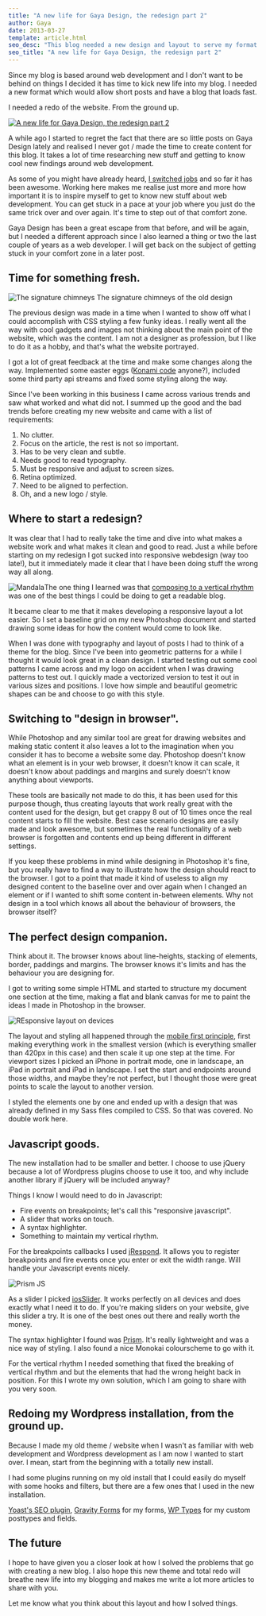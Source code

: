 ```yaml
---
title: "A new life for Gaya Design, the redesign part 2"
author: Gaya
date: 2013-03-27
template: article.html
seo_desc: "This blog needed a new design and layout to serve my format better. This post will explain what I did to redesign and rebuild the website. For the 2nd time."
seo_title: "A new life for Gaya Design, the redesign part 2"
---
```

Since my blog is based around web development and I don't want to be behind on things I decided it has time to kick new life into my blog. I needed a new format which would allow short posts and have a blog that loads fast.

I needed a redo of the website. From the ground up.

[![A new life for Gaya Design, the redesign part 2](/articles/a-new-life-for-gaya-design-the-redesign-part-2/a-new-life.jpg "A new life for Gaya Design, the redesign part 2")](/articles/a-new-life-for-gaya-design-the-redesign-part-2/)

<span class="more"></span>

A while ago I started to regret the fact that there are so little posts on Gaya Design lately and realised I never got / made the time to create content for this blog. It takes a lot of time researching new stuff and getting to know cool new findings around web development.

As some of you might have already heard, [I switched jobs](https://www.brandmerchandise.nl/2013/02/25/hello-merchandise-nl/) and so far it has been awesome. Working here makes me realise just more and more how important it is to inspire myself to get to know new stuff about web development. You can get stuck in a pace at your job where you just do the same trick over and over again. It's time to step out of that comfort zone.

Gaya Design has been a great escape from that before, and will be again, but I needed a different approach since I also learned a thing or two the last couple of years as a web developer. I will get back on the subject of getting stuck in your comfort zone in a later post.

Time for something fresh.
-------------------------

![The signature chimneys](/articles/a-new-life-for-gaya-design-the-redesign-part-2/the-signature-chimneys.jpg) The signature chimneys of the old design

The previous design was made in a time when I wanted to show off what I could accomplish with CSS styling a few funky ideas. I really went all the way with cool gadgets and images not thinking about the main point of the website, which was the content. I am not a designer as profession, but I like to do it as a hobby, and that's what the website portrayed.

I got a lot of great feedback at the time and make some changes along the way. Implemented some easter eggs ([Konami code](https://en.wikipedia.org/wiki/Konami_Code "Konami code") anyone?), included some third party api streams and fixed some styling along the way.

Since I've been working in this business I came across various trends and saw what worked and what did not. I summed up the good and the bad trends before creating my new website and came with a list of requirements:

1. <span style="line-height: 13px;">No clutter.</span>
2. Focus on the article, the rest is not so important.
3. Has to be very clean and subtle.
4. Needs good to read typography.
5. Must be responsive and adjust to screen sizes.
6. Retina optimized.
7. Need to be aligned to perfection.
8. Oh, and a new logo / style.

Where to start a redesign?
--------------------------

It was clear that I had to really take the time and dive into what makes a website work and what makes it clean and good to read. Just a while before starting on my redesign I got sucked into responsive webdesign (way too late!), but it immediately made it clear that I have been doing stuff the wrong way all along.

![Mandala](/articles/a-new-life-for-gaya-design-the-redesign-part-2/mandala.jpg)The one thing I learned was that [composing to a vertical rhythm](http://24ways.org/2006/compose-to-a-vertical-rhythm/ "Compose to a Vertical Rhythm") was one of the best things I could be doing to get a readable blog.

It became clear to me that it makes developing a responsive layout a lot easier. So I set a baseline grid on my new Photoshop document and started drawing some ideas for how the content would come to look like.

When I was done with typography and layout of posts I had to think of a theme for the blog. Since I've been into geometric patterns for a while I thought it would look great in a clean design. I started testing out some cool patterns I came across and my logo on accident when I was drawing patterns to test out. I quickly made a vectorized version to test it out in various sizes and positions. I love how simple and beautiful geometric shapes can be and choose to go with this style.

Switching to "design in browser".
---------------------------------

While Photoshop and any similar tool are great for drawing websites and making static content it also leaves a lot to the imagination when you consider it has to become a website some day. Photoshop doesn't know what an element is in your web browser, it doesn't know it can scale, it doesn't know about paddings and margins and surely doesn't know anything about viewports.

These tools are basically not made to do this, it has been used for this purpose though, thus creating layouts that work really great with the content used for the design, but get crappy 8 out of 10 times once the real content starts to fill the website. Best case scenario designs are easily made and look awesome, but sometimes the real functionality of a web browser is forgotten and contents end up being different in different settings.

If you keep these problems in mind while designing in Photoshop it's fine, but you really have to find a way to illustrate how the design should react to the browser. I got to a point that made it kind of useless to align my designed content to the baseline over and over again when I changed an element or if I wanted to shift some content in-between elements. Why not design in a tool which knows all about the behaviour of browsers, the browser itself?

The perfect design companion.
-----------------------------

Think about it. The browser knows about line-heights, stacking of elements, border, paddings and margins. The browser knows it's limits and has the behaviour you are designing for.

I got to writing some simple HTML and started to structure my document one section at the time, making a flat and blank canvas for me to paint the ideas I made in Photoshop in the browser.

![REsponsive layout on devices](/articles/a-new-life-for-gaya-design-the-redesign-part-2/responsive-devices.png)

The layout and styling all happened through the [mobile first principle](http://mobile.smashingmagazine.com/2011/05/02/a-user-centered-approach-to-mobile-design/ "Mobile first"), first making everything work in the smallest version (which is everything smaller than 420px in this case) and then scale it up one step at the time. For viewport sizes I picked an iPhone in portrait mode, one in landscape, an iPad in portrait and iPad in landscape. I set the start and endpoints around those widths, and maybe they're not perfect, but I thought those were great points to scale the layout to another version.

I styled the elements one by one and ended up with a design that was already defined in my Sass files compiled to CSS. So that was covered. No double work here.

Javascript goods.
-----------------

The new installation had to be smaller and better. I choose to use jQuery because a lot of Wordpress plugins choose to use it too, and why include another library if jQuery will be included anyway?

Things I know I would need to do in Javascript:

- <span style="line-height: 13px;">Fire events on breakpoints; let's call this "responsive javascript".</span>
- A slider that works on touch.
- A syntax highlighter.
- Something to maintain my vertical rhythm.

For the breakpoints callbacks I used [jRespond](https://github.com/ten1seven/jRespond "jRespond"). It allows you to register breakpoints and fire events once you enter or exit the width range. Will handle your Javascript events nicely.

![Prism JS](/articles/a-new-life-for-gaya-design-the-redesign-part-2/prism.jpg "Prism JS")

As a slider I picked [iosSlider](http://iosscripts.com/iosslider/ "iosSlider"). It works perfectly on all devices and does exactly what I need it to do. If you're making sliders on your website, give this slider a try. It is one of the best ones out there and really worth the money.

The syntax highlighter I found was [Prism](http://prismjs.com/ "Prism"). It's really lightweight and was a nice way of styling. I also found a nice Monokai colourscheme to go with it.

For the vertical rhythm I needed something that fixed the breaking of vertical rhythm and but the elements that had the wrong height back in position. For this I wrote my own solution, which I am going to share with you very soon.

Redoing my Wordpress installation, from the ground up.
------------------------------------------------------

Because I made my old theme / website when I wasn't as familiar with web development and Wordpress development as I am now I wanted to start over. I mean, start from the beginning with a totally new install.

I had some plugins running on my old install that I could easily do myself with some hooks and filters, but there are a few ones that I used in the new installation.

[Yoast's SEO plugin](http://yoast.com/wordpress/seo/ "Yoast Wordpress SEO plugin"), [Gravity Forms](http://www.gravityforms.com/ "Gravity Forms") for my forms, [WP Types](http://wp-types.com/ "WP Types") for my custom posttypes and fields.

The future
----------

I hope to have given you a closer look at how I solved the problems that go with creating a new blog. I also hope this new theme and total redo will breathe new life into my blogging and makes me write a lot more articles to share with you.

Let me know what you think about this layout and how I solved things.
